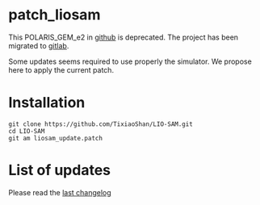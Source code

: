 # patch_liosam

This POLARIS_GEM_e2 in [github](https://github.com/GEM-Illinois/POLARIS_GEM_e2) is deprecated. The project has been migrated to [gitlab](https://gitlab.engr.illinois.edu/gemillins/POLARIS_GEM_e2).

Some updates seems required to use properly the simulator. We propose here to apply the current patch.

# Installation 

```
git clone https://github.com/TixiaoShan/LIO-SAM.git
cd LIO-SAM
git am liosam_update.patch
```

# List of updates

Please read the [last changelog](./CHANGELOG.md#Changelog)